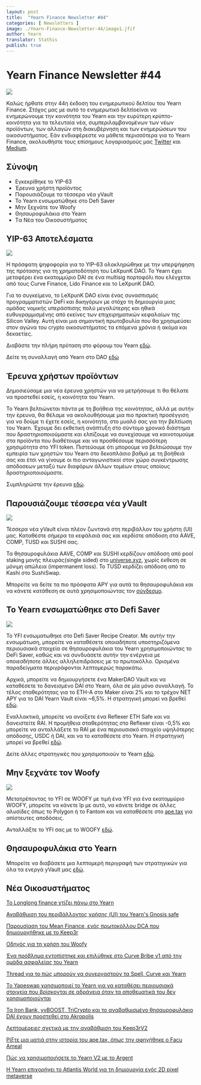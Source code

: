 ```yaml
---
layout: post
title:  "Yearn Finance Newsletter #44"
categories: [ Newsletters ]
image: ./Yearn-Finance-Newsletter-44/image1.jfif
author: Yearn
translator: Stathis
publish: true
---
```


# Yearn Finance Newsletter #44

![](image1.jfif)

Καλώς ήρθατε στην 44η έκδοση του ενημερωτικού δελτίου του Yearn Finance. Στόχος μας με αυτό το ενημερωτικό δελτίοείναι να ενημερώνουμε την κοινότητα του Yearn και την ευρύτερη κρύπτο-κοινότητα για τα τελευταία νέα, συμπεριλαμβανομένων των νέων προϊόντων, των αλλαγών στη διακυβέρνηση και των ενημερώσεων του οικοσυστήματος. Εάν ενδιαφέρεστε να μάθετε περισσότερα για το Yearn Finance, ακολουθήστε τους επίσημους λογαριασμούς μας [Twitter](https://twitter.com/iearnfinance) και [Medium](https://medium.com/iearn).


## **Σύνοψη**

- Εγκεκρίθηκε το YIP-63
- Έρευνα χρήστη προϊόντος
- Παρουσιάζουμε τα τέσσερα νέα yVault
- Το Yearn ενσωματώθηκε στο Defi Saver
- Μην ξεχνάτε τον Woofy
- Θησαυροφυλάκια στο Yearn
- Tα Νέα του Οικοσυστήματος

## **YIP-63 Αποτελέσματα**

![](image2.jfif)

Η πρόσφατη ψηφοφορία για το YIP-63 ολοκληρώθηκε με την υπερψήφηση της πρότασης για τη χρηματοδότηση του LeXpunK DAO. Το Yearn έχει μεταφέρει ένα εκατομμύριο DAI σε ένα multisig πορτοφόλι που ελέγχεται από τους Curve Finance, Lido Finance και το LeXpunK DAO.

Για το συγκείμενο, το LeXpunK DAO είναι ένας συνασπισμός προγραμματιστών DeFi και δικηγόρων με στόχο τη δημιουργία μιας ομάδας νομικής υπεράσπισης πολύ μεγαλύτερης και ηθικά ευθυγραμμισμένης από εκείνες των επιχειρηματικών κεφαλαίων της Silicon Valley. Αυτή είναι μια σημαντική πρωτοβουλία που θα χρησιμεύσει στον αγώνα του crypto οικοσυστήματος τα επόμενα χρόνια ή ακόμα και δεκαετίες.

Διαβάστε την πλήρη πρόταση στο φόρουμ του Yearn [εδώ](https://gov.yearn.finance/t/yip-63-fund-builder-first-legal-activism-dao/11280).

Δείτε τη συναλλαγή από Yearn στο DAO [εδώ](https://etherscan.io/tx/0x0ec0fc55d6dc51b426a254bf2d6de138b1b9a1c3031f4ab3a7b39439fa004392)

## **Έρευνα χρήστων προϊόντων**

Δημοσιεύσαμε μια νέα έρευνα χρηστών για να μετρήσουμε τι θα θέλατε να προστεθεί εσείς, η κοινότητα του Yearn.

Το Yearn βελτιώνεται πάντα με τη βοήθεια της κοινότητας, αλλά με αυτήν την έρευνα, θα θέλαμε να ακολουθήσουμε μια πιο πρακτική προσέγγιση για να δούμε τι έχετε εσείς, η κοινότητα, στο μυαλό σας για την βελτίωση του Yearn. Έχουμε δει εκθετική ανάπτυξη στο σύντομο χρονικό διάστημα που δραστηριοποιούμαστε και ελπίζουμε να συνεχίσουμε να καινοτομούμε στα προϊόντα που διαθέτουμε και να προσθέσουμε περισσότερη χρησιμότητα στο YFI token. Πιστεύουμε ότι μπορούμε να βελτιώσουμε την εμπειρία των χρηστών του Yearn στο δεκαπλάσιο βαθμό με τη βοήθειά σας και έτσι να γίνουμε οι πιο ανταγωνιστικοί στον χώρο συγκέντρωσης απόδοσεων μεταξύ των διαφόρων άλλων τομέων στους οποίους δραστηριοποιούμαστε.

Συμπληρώστε την έρευνα [εδώ](https://yearnfinance.typeform.com/to/ojp3J8gn).

## **Παρουσιάζουμε τέσσερα νέα yVault**

![](image3.jfif)

Τέσσερα νέα yVault είναι πλέον ζωντανά στη περιβάλλον του χρήστη (UI) μας. Καταθέστε σήμερα τα κεφάλαιά σας και κερδίστε απόδοση στα AAVE, COMP, TUSD και SUSHI σας.

Τα θησαυροφυλάκια AAVE, COMP και SUSHI κερδίζουν απόδοση από pool staking μονής πλευράς(single sided) στο [universe.xyz](https://universe.xyz/polymorphs), χωρίς έκθεση σε μόνιμη απώλεια (impermanent loss). Το TUSD κερδίζει απόδοση από το Kashi στο SushiSwap.

Μπορείτε να δείτε τα πιο πρόσφατα APY για αυτά τα θησαυροφυλάκια και να κάνετε κατάθεση σε αυτά χρησιμοποιώντας τον [σύνδεσμο](https://yearn.finance/vaults).

## **Το Yearn ενσωματώθηκε στο Defi Saver**

![](image4.jfif)

Το YFI ενσωματωθηκε στο Defi Saver Recipe Creator. Με αυτήν την ενσωμάτωση, μπορείτε να καταθέσετε οποιαδήποτε υποστηριζόμενα περιουσιακά στοιχεία σε θησαυροφυλάκια του Yearn χρησιμοποιώντας το DeFi Saver, καθώς και να συνδυάσετε αυτήν την ενέργεια με οποιεσδήποτε άλλες αλληλεπιδράσεις με το πρωτοκόλλο. Ορισμένα παραδείγματα περιγράφονται λεπτομερώς παρακάτω.

Αρχικά, μπορείτε να δημιουργήσετε ένα MakerDAO Vault και να καταθέσετε το δανεισμένο DAI στο Yearn, όλα σε μία μόνο συναλλαγή. Το τέλος σταθερότητας για το ETH-A στο Maker είναι 2% και το τρέχον NET APY για το DAI Yearn Vault είναι ~6,5%. Η στρατηγική μπορεί να βρεθεί [εδώ](https://app.defisaver.com/recipes/create?recipe=V3JhcEV0aEFjdGlvbiwyMDtSZWZsZXhlck9wZW5TYWZlQWN0aW9uLEVUSC1BO1JlZmxleGVyU3VwcGx5QWN0aW9uLCQyLHJlY2lwZSxBbGwgYXZhaWxhYmxlO1JlZmxleGVyR2VuZXJhdGVBY3Rpb24sJDIsNjY2NixyZWNpcGU7U2VsbEFjdGlvbiwweDAzYWI0NTg2MzQ5MTBhYWQyMGVmNWYxYzhlZTk2ZjFkNmFjNTQ5MTkscmVjaXBlLDY2NjYsMHhBMGI4Njk5MWM2MjE4YjM2YzFkMTlENGEyZTlFYjBjRTM2MDZlQjQ4LHJlY2lwZSwxO1llYXJuU3VwcGx5QWN0aW9uLDB4QTBiODY5OTFjNjIxOGIzNmMxZDE5RDRhMmU5RWIwY0UzNjA2ZUI0OCxyZWNpcGUsQWxsIGF2YWlsYWJsZSx3YWxsZXQ%3D).

Εναλλακτικά, μπορείτε να ανοίξετε ένα Reflexer ETH Safe και να δανειστείτε RAI. Η προμήθεια σταθερότητας στο Reflexer είναι -0,5% και μπορείτε να ανταλλάξετε το RAI με ένα περιουσιακό στοιχείο υψηλότερης απόδοσης, USDC ή DAI, και να το καταθέσετε στο Yearn. Η στρατηγική μπορεί να βρεθεί [εδώ](https://app.defisaver.com/recipes/create?recipe=V3JhcEV0aEFjdGlvbiwyMDtSZWZsZXhlck9wZW5TYWZlQWN0aW9uLEVUSC1BO1JlZmxleGVyU3VwcGx5QWN0aW9uLCQyLHJlY2lwZSxBbGwgYXZhaWxhYmxlO1JlZmxleGVyR2VuZXJhdGVBY3Rpb24sJDIsNjY2NixyZWNpcGU7U2VsbEFjdGlvbiwweDAzYWI0NTg2MzQ5MTBhYWQyMGVmNWYxYzhlZTk2ZjFkNmFjNTQ5MTkscmVjaXBlLDY2NjYsMHhBMGI4Njk5MWM2MjE4YjM2YzFkMTlENGEyZTlFYjBjRTM2MDZlQjQ4LHJlY2lwZSwxO1llYXJuU3VwcGx5QWN0aW9uLDB4QTBiODY5OTFjNjIxOGIzNmMxZDE5RDRhMmU5RWIwY0UzNjA2ZUI0OCxyZWNpcGUsQWxsIGF2YWlsYWJsZSx3YWxsZXQ%3D).

Δείτε άλλες στρατηγικές που χρησιμοποιούν το Yearn [εδώ](https://app.defisaver.com/).

## **Μην ξεχνάτε τον Woofy**

![](image5.jfif)

Μετατρέποντας το YFI σε WOOFY με τιμή ένα YFI για ένα εκατομμύριο WOOFY, μπορείτε να κάνετε lp με αυτό, να κάνετε bridge σε άλλες αλυσίδες όπως το Polygon ή το Fantom και να καταθέσετε στο [ape.tax](https://ape.tax/) για απίστευτες αποδόσεις.

Ανταλλάξτε το YFI σας με το WOOFY [εδώ](https://woofy.finance/).

## **Θησαυροφυλάκια στο Yearn**

Μπορείτε να διαβάσετε μια λεπτομερή περιγραφή των στρατηγικών για όλα τα ενεργά yVault μας [εδώ](https://medium.com/yearn-state-of-the-vaults/the-vaults-at-yearn-9237905ffed3).

## **Νέα Οικοσυστήματος**
[Το Longlong finance χτίζει πάνω στο Yearn](https://twitter.com/longlongfinance/status/1424889905877069826)

[Αναβάθμιση του περιβάλλοντος χρήσης (UI) του Yearn's Gnosis safe](https://twitter.com/seanmacaonghais/status/1427229450773618695?s=21)

[Παρουσίαση του Mean Finance, ενός πρωτοκόλλου DCA που δημιουργήθηκε με το Keep3r](https://twitter.com/mean_fi/status/1422947694444785666?s=21)

[Οδηγός για τη χρήση του Woofy](https://twitter.com/cryptannews/status/1426489521911177217?s=21)

[Ένα πρόβλημα εντοπίστηκε και επιλύθηκε στο Curve Bribe v1 από την ομάδα ασφαλείας του Yearn](https://twitter.com/bantg/status/1426629982328180737?s=21)

[Thread για το πώς μπορούν να συνεργαστούν τα Spell, Curve και Yearn](https://twitter.com/danielesesta/status/1426547097415913476?s=21)

[Το Yapeswap χρησιμοποιεί το Yearn για να καταθέσει περιουσιακά στοιχεία που βρίσκονται σε αδράνεια όταν τα αποθεματικά του δεν χρησιμοποιούνται](https://twitter.com/yapeswap/status/1427270229839605761)

[Τα Iron Bank, yvBOOST, TriCrypto και το αναβαθμισμένο θησαυροφυλάκιο DAI έχουν προστεθεί στο Akropolis](https://twitter.com/akropolisio/status/1427258414229442563)

[Λεπτομέρειες σχετικά με την αναβάθμιση του Keep3rV2](https://twitter.com/AndreCronjeTech/status/1429021091218006023)

[Ρίξτε μια ματιά στην ιστορία του ape.tax, όπως την αφηγήθηκε ο Facu Ameal](https://twitter.com/fameal/status/1428382076064174080?s=20)

[Πώς να χρησιμοποιήσετε το Yearn V2 με το Argent](https://twitter.com/argentHQ/status/1431205382865760257)

[Η Yearn επιχορήγει το Atlantis World για τη δημιουργία ενός 2D pixel metaverse](https://twitter.com/iearnfinance/status/1432387438014435332)
